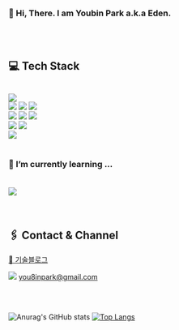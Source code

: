 <br />
<br />

###  👋 Hi, There. I am Youbin Park a.k.a Eden.

<br />
<br />

<div align="left">

</div>

<div>
 

## 💻 Tech Stack
<br />
<img src="https://img.shields.io/badge/-HTML5-%23E34F26?style=for-the-badge&logo=HTML5&logoColor=white"/><br/>
<img src="https://img.shields.io/badge/-css3-%231572B6?style=for-the-badge&logo=css3&logoColor=white "/>
  <img src="https://img.shields.io/badge/-sass%2Fscss-%23CC6699?style=for-the-badge&logo=sass&logoColor=white"/>
 <img src="https://img.shields.io/badge/-styled--components-%23DB7093?style=for-the-badge&logo=styled-components&logoColor=white"/><br/>
 <img src="https://img.shields.io/badge/-javascript-%23F7DF1E?style=for-the-badge&logo=javascript&logoColor=white"/>
 <img src="https://img.shields.io/badge/-typescript-%233178C6?style=for-the-badge&logo=typescript&logoColor=white"/>
 <img src="https://img.shields.io/badge/-python-%233776AB?style=for-the-badge&logo=python&logoColor=white" /><br />
<img src="https://img.shields.io/badge/-react-%2361DAFB?style=for-the-badge&logo=React&logoColor=white"/>
 <img src="https://img.shields.io/badge/-react--native-%23272323?style=for-the-badge&logo=React&logoColor=61DAFB" /><br/>
  <img src="https://img.shields.io/badge/-Next.js-%23000000?style=for-the-badge&logo=next.js&logoColor=white" />
<br /><br />
 
 ### 🌱 I’m currently learning ...<br /><br />

 <img src="https://img.shields.io/badge/iOS-000000?style=for-the-badge&logo=ios&logoColor=white" />
<br /><br /><br />

## 🖇️ Contact & Channel
[📑 기술블로그](https://velog.io/@daydreamplace)
 
 <img src="https://img.shields.io/badge/-gmail-%23EA4335?style=flat&logo=gmail&logoColor=white" /> you8inpark@gmail.com
  <br />


<br />
<br />

![Anurag's GitHub stats](https://github-readme-stats.vercel.app/api?username=daydreamplace&show_icons=true)
[![Top Langs](https://github-readme-stats.vercel.app/api/top-langs/?username=daydreamplace&langs_count=10&layout=compact)](https://github.com/daydreamplace/github-readme-stats)

</div>




<br />
